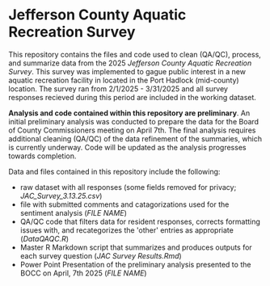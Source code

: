 # Jefferson County Aquatic Recreation Survey
This repository contains the files and code used to clean (QA/QC), process, and summarize data from the 2025 *Jefferson County Aquatic Recreation Survey*. This survey was implemented to gague public interest in a new aquatic recreation facility in located in the Port Hadlock (mid-county) location. The survey ran from 2/1/2025 - 3/31/2025 and all survey responses recieved during this period are included in the working dataset. 

**Analysis and code contained within this repository are preliminary**. 
An initial preliminary analysis was conducted to prepare the data for the Board of County Commissioners meeting on April 7th. The final analysis requires additional cleaning (QA/QC) of the data refinement of the summaries, which is currently underway. Code will be updated as the analysis progresses towards completion.  

Data and files contained in this repository include the following:
+ raw dataset with all responses (some fields removed for privacy; *JAC_Survey_3.13.25.csv*)
+ file with submitted comments and catagorizations used for the sentiment analysis (*FILE NAME*)
+ QA/QC code that filters data for resident responses, corrects formatting issues with, and recategorizes the 'other' entries as appropriate (*DataQAQC.R*)
+ Master R Markdown script that summarizes and produces outputs for each survey question (*JAC Survey Results.Rmd*)
+ Power Point Presentation of the preliminary analysis presented to the BOCC on April, 7th 2025 (*FILE NAME*)
  
  
